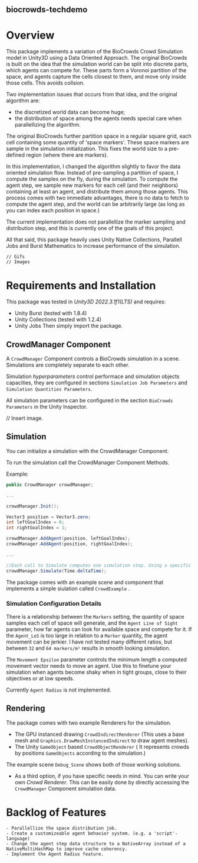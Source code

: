 ## biocrowds-techdemo

# Overview
This package implements a variation of the BioCrowds Crowd Simulation model in Unity3D using a Data Oriented Approach.
The original BioCrowds is built on the idea that the simulation world can be split into discrete parts, which agents can compete for.
These parts form a Voronoi partition of the space, and agents capture the cells closest to them, and move only inside those cells.
This avoids collsion.

Two implementation issues that occurs from that idea, and the original algorithm are: 
- the discretized world data can become huge;
- the distribution of space among the agents needs special care when parallellizing the algorithm.

The original BioCrowds further partition space in a regular square grid, each cell containing some quantity of 'space markers'. These space markers are sample in the simulation initialization. This fixes the world size to a pre-defined region (where there are markers).

In this implementation, I changed the algorithm slightly to favor the data oriented simulation flow.
Instead of pre-sampling a partition of space, I compute the samples on the fly, during the simulation.
To compute the agent step, we sample new markers for each cell (and their neighbors) containing at least an agent, and distribute them among those agents.
This process comes with two immediate advantages, there is no data to fetch to compute the agent step, and the world can be arbitrarily large (as long as you can index each position in space.)
    
The current implementation does not parallellize the marker sampling and distribution step, and this is currently one of the goals of this project.

All that said, this package heavily uses Unity Native Collections, Parallell Jobs and Burst Mathematics to increase performance of the simulation.

    // Gifs
    // Images

# Requirements and Installation
This package was tested in _Unity3D 2022.3.1f1(LTS)_ and requires:
- Unity Burst (tested with 1.8.4)
- Unity Collections (tested with 1.2.4)
- Unity Jobs
Then simply import the package.
 

## CrowdManager Component
A `CrowdManager` Component controls a BioCrowds simulation in a scene.
Simulations are completely separate to each other.

Simulation _hyperparameters_ control performace and simulation objects capacities, they are configured in sections `Simulation Job Parameters` and `Simulation Quantities Parameters`.

All simulation parameters can be configured in the section `BioCrowds Parameters` in the Unity Inspector.

// Insert image.

## Simulation
You can initialize a simulation with the CrowdManager Component.

To run the simulation call the CrowdManager Component Methods.

Example:
     
```csharp
public CrowdManager crowdManager;

...

crowdManager.Init();

Vector3 position = Vector3.zero;
int leftGoalIndex = 0;
int rightGoalIndex = 1;

crowdManager.AddAgent(position, leftGoalIndex);
crowdManager.AddAgent(position, rightGoalIndex);

...

//Each call to Simulate computes one simulation step. Using a specific time delta.
crowdManager.Simulate(Time.deltaTime);

```

The package comes with an example scene and component that implements a simple siulation called `CrowdExample` .

### Simulation Configuration Details
There is a relationship between the `Markers` setting, the quantity of space samples each cell of space will generate, and the `Agent Line of Sight` parameter, how far agents can look for available space and compete for it. If the `Agent_LoS` is too large in relation to a `Marker` quantity, the agent movement can be jerkier. I have not tested many different ratios, but between `32` and `64 markers/m²` results in smooth looking simulation.

The `Movement Epsilon` parameter controls the minimum length a computed movement vector needs to move an agent. Use this to finetune your simulation when agents become shaky when in tight groups, close to their objectives or at low speeds.

Currently `Agent Radius` is not implemented.

## Rendering
The package comes with two example Renderers for the simulation.
- The GPU instanced drawing `CrowdIndirectRenderer`
        (This uses a base mesh and `Graphics.DrawMeshInstancedIndirect` to draw agent meshes).
- The Unity `GameObject` based `CrowdObjectRenderer`
        ( It represents crowds by positions `GameObjects` according to the simulation.)

The example scene `Debug_Scene` shows both of those working solutions.

- As a third option, if you have specific needs in mind. You can write your own _Crowd Renderer_. This can be easily done by directly accessing the `CrowdManager` Component simulation data.



# Backlog of Features
    - Parallellize the space distribution job.
    - Create a customizeable agent behavior system. (e.g. a 'script'-language)
    - Change the agent step data structure to a NativeArray instead of a NativeMultiHashMap to improve cache coherency.
    - Implement the Agent Radius feature.
